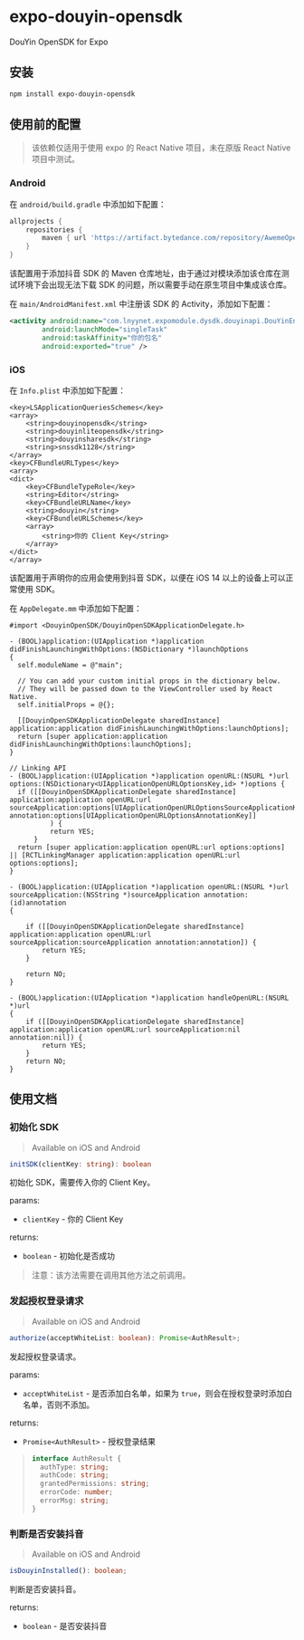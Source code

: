 # expo-douyin-opensdk

DouYin OpenSDK for Expo

## 安装

```sh
npm install expo-douyin-opensdk
```

## 使用前的配置

> 该依赖仅适用于使用 expo 的 React Native 项目，未在原版 React Native 项目中测试。

### Android

在 `android/build.gradle` 中添加如下配置：

```gradle
allprojects {
    repositories {
        maven { url 'https://artifact.bytedance.com/repository/AwemeOpenSDK' }
    }
}
```

该配置用于添加抖音 SDK 的 Maven 仓库地址，由于通过对模块添加该仓库在测试环境下会出现无法下载 SDK 的问题，所以需要手动在原生项目中集成该仓库。

在 `main/AndroidManifest.xml` 中注册该 SDK 的 Activity，添加如下配置：

```xml
<activity android:name="com.lnyynet.expomodule.dysdk.douyinapi.DouYinEntryActivity"
        android:launchMode="singleTask"
        android:taskAffinity="你的包名"
        android:exported="true" />
```

### iOS

在 `Info.plist` 中添加如下配置：

```plist
<key>LSApplicationQueriesSchemes</key>
<array>
    <string>douyinopensdk</string>
    <string>douyinliteopensdk</string>
    <string>douyinsharesdk</string>
    <string>snssdk1128</string>
</array>
<key>CFBundleURLTypes</key>
<array>
<dict>
    <key>CFBundleTypeRole</key>
    <string>Editor</string>
    <key>CFBundleURLName</key>
    <string>douyin</string>
    <key>CFBundleURLSchemes</key>
    <array>
        <string>你的 Client Key</string>
    </array>
</dict>
</array>
```

该配置用于声明你的应用会使用到抖音 SDK，以便在 iOS 14 以上的设备上可以正常使用 SDK。

在 `AppDelegate.mm` 中添加如下配置：

```objc
#import <DouyinOpenSDK/DouyinOpenSDKApplicationDelegate.h>

- (BOOL)application:(UIApplication *)application didFinishLaunchingWithOptions:(NSDictionary *)launchOptions
{
  self.moduleName = @"main";

  // You can add your custom initial props in the dictionary below.
  // They will be passed down to the ViewController used by React Native.
  self.initialProps = @{};  

  [[DouyinOpenSDKApplicationDelegate sharedInstance] application:application didFinishLaunchingWithOptions:launchOptions];
  return [super application:application didFinishLaunchingWithOptions:launchOptions];
}

// Linking API
- (BOOL)application:(UIApplication *)application openURL:(NSURL *)url options:(NSDictionary<UIApplicationOpenURLOptionsKey,id> *)options {
  if ([[DouyinOpenSDKApplicationDelegate sharedInstance] application:application openURL:url sourceApplication:options[UIApplicationOpenURLOptionsSourceApplicationKey] annotation:options[UIApplicationOpenURLOptionsAnnotationKey]]
          ) {
          return YES;
      }
  return [super application:application openURL:url options:options] || [RCTLinkingManager application:application openURL:url options:options];
}

- (BOOL)application:(UIApplication *)application openURL:(NSURL *)url sourceApplication:(NSString *)sourceApplication annotation:(id)annotation
{

    if ([[DouyinOpenSDKApplicationDelegate sharedInstance] application:application openURL:url sourceApplication:sourceApplication annotation:annotation]) {
        return YES;
    }

    return NO;
}

- (BOOL)application:(UIApplication *)application handleOpenURL:(NSURL *)url
{
    if ([[DouyinOpenSDKApplicationDelegate sharedInstance] application:application openURL:url sourceApplication:nil annotation:nil]) {
        return YES;
    }
    return NO;
}
```

## 使用文档

### 初始化 SDK

> Available on iOS and Android

```ts
initSDK(clientKey: string): boolean
```

初始化 SDK，需要传入你的 Client Key。

params:

- `clientKey` - 你的 Client Key

returns:

- `boolean` - 初始化是否成功

> 注意：该方法需要在调用其他方法之前调用。

### 发起授权登录请求

> Available on iOS and Android

```ts
authorize(acceptWhiteList: boolean): Promise<AuthResult>;
```

发起授权登录请求。

params:

- `acceptWhiteList` - 是否添加白名单，如果为 `true`，则会在授权登录时添加白名单，否则不添加。

returns:

- `Promise<AuthResult>` - 授权登录结果

> ```ts
> interface AuthResult {
>   authType: string;
>   authCode: string;
>   grantedPermissions: string;
>   errorCode: number;
>   errorMsg: string;
> }
> ```

### 判断是否安装抖音

> Available on iOS and Android

```ts
isDouyinInstalled(): boolean;
```

判断是否安装抖音。

returns:

- `boolean` - 是否安装抖音
